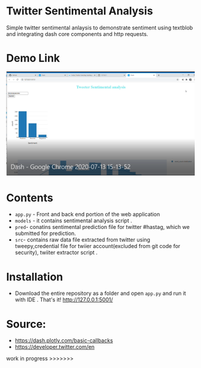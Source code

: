 # Twitter Sentimental Analysis 

Simple twitter sentimental anlaysis  to demonstrate sentiment using textblob  and integrating dash core components and http requests. 

# Demo Link 

[![vide0_link](app_view.PNG)](https://youtu.be/3Ecmhl2sE2U)


# Contents

* ```app.py``` - Front and back end portion of the web application 
* ```models``` - it contains sentimental analysis script .
* ```pred```- conatins sentimental prediction file for twitter #hastag, which we submitted for prediction.
* ```src```- contains raw data file extracted from twitter using tweepy,credential file for twiier account(excluded from git code for security), twiiter extractor script  .

# Installation

* Download the entire repository as a folder and open ```app.py``` and run it with IDE . That's it!
   http://127.0.0.1:5001/
   
# Source: 
 *  https://dash.plotly.com/basic-callbacks
 *  https://developer.twitter.com/en

work in progress >>>>>>>
